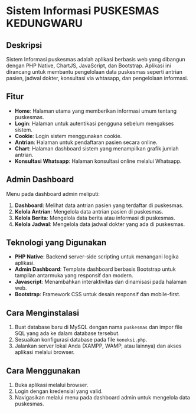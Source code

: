 # Sistem Informasi PUSKESMAS KEDUNGWARU

## Deskripsi

Sistem Informasi puskesmas adalah aplikasi berbasis web yang dibangun dengan PHP Native, ChartJS, JavaScript, dan Bootstrap. Aplikasi ini dirancang untuk membantu pengelolaan data puskesmas seperti antrian pasien, jadwal dokter, konsultasi via whtasapp, dan pengelolaan informasi.

## Fitur

- **Home**: Halaman utama yang memberikan informasi umum tentang puskesmas.
- **Login**: Halaman untuk autentikasi pengguna sebelum mengakses sistem.
- **Cookie**: Login sistem menggunakan cookie.
- **Antrian**: Halaman untuk pendaftaran pasien secara online.
- **Chart**: Halaman dashboard sistem yang menampilkan grafik jumlah antrian.
- **Konsultasi Whatsapp**: Halaman konsultasi online melalui Whatsapp.

## Admin Dashboard

Menu pada dashboard admin meliputi:
1. **Dashboard**: Melihat data antrian pasien yang terdaftar di puskesmas.
2. **Kelola Antrian**: Mengelola data antrian pasien di puskesmas.
3. **Kelola Berita**: Mengelola data berita atau informasi di puskesmas.
4. **Kelola Jadwal**: Mengelola data jadwal dokter yang ada di puskesmas.

## Teknologi yang Digunakan

- **PHP Native**: Backend server-side scripting untuk menangani logika aplikasi.
- **Admin Dashboard**: Template dashboard berbasis Bootstrap untuk tampilan antarmuka yang responsif dan modern.
- **Javascript**: Menambahkan interaktivitas dan dinamisasi pada halaman web.
- **Bootstrap**: Framework CSS untuk desain responsif dan mobile-first.

## Cara Menginstalasi

1. Buat database baru di MySQL dengan nama `puskesmas` dan impor file SQL yang ada ke dalam database tersebut.
2. Sesuaikan konfigurasi database pada file `koneksi.php`.
3. Jalankan server lokal Anda (XAMPP, WAMP, atau lainnya) dan akses aplikasi melalui browser.

## Cara Menggunakan

1. Buka aplikasi melalui browser.
2. Login dengan kredensial yang valid.
3. Navigasikan melalui menu pada dashboard admin untuk mengelola data puskesmas.